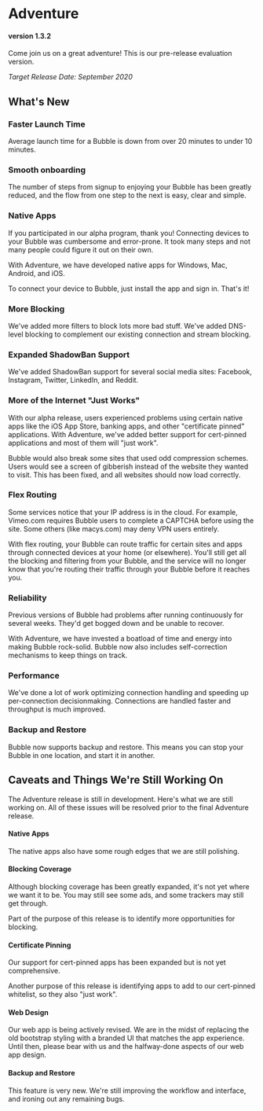# Adventure
#### version 1.3.2
Come join us on a great adventure! This is our pre-release evaluation version.

*Target Release Date: September 2020*

## What's New

### Faster Launch Time
Average launch time for a Bubble is down from over 20 minutes to under 10 minutes.

### Smooth onboarding
The number of steps from signup to enjoying your Bubble has been greatly reduced, and the flow from one step to the
next is easy, clear and simple.

### Native Apps
If you participated in our alpha program, thank you! Connecting devices to your Bubble was cumbersome and error-prone.
It took many steps and not many people could figure it out on their own.

With Adventure, we have developed native apps for Windows, Mac, Android, and iOS.

To connect your device to Bubble, just install the app and sign in. That's it!

### More Blocking
We've added more filters to block lots more bad stuff. We've added DNS-level blocking to complement
our existing connection and stream blocking.

### Expanded ShadowBan Support
We've added ShadowBan support for several social media sites: Facebook, Instagram, Twitter, LinkedIn, and Reddit.

### More of the Internet "Just Works"
With our alpha release, users experienced problems using certain native apps like the iOS App Store, banking apps,
and other "certificate pinned" applications.
With Adventure, we've added better support for cert-pinned applications and most of them will "just work".

Bubble would also break some sites that used odd compression schemes. Users would see a screen of gibberish
instead of the website they wanted to visit. This has been fixed, and all websites should now load correctly.

### Flex Routing
Some services notice that your IP address is in the cloud. For example, Vimeo.com requires Bubble users to
complete a CAPTCHA before using the site. Some others (like macys.com) may deny VPN users entirely.

With flex routing, your Bubble can route traffic for certain sites and apps through connected devices at your home (or elsewhere).
You'll still get all the blocking and filtering from your Bubble, and the service will no longer know that you're
routing their traffic through your Bubble before it reaches you.

### Reliability
Previous versions of Bubble had problems after running continuously for several weeks.
They'd get bogged down and be unable to recover.

With Adventure, we have invested a boatload of time and energy into making Bubble rock-solid.
Bubble now also includes self-correction mechanisms to keep things on track.

### Performance
We've done a lot of work optimizing connection handling and speeding up per-connection decisionmaking.
Connections are handled faster and throughput is much improved.

### Backup and Restore
Bubble now supports backup and restore. This means you can stop your Bubble in one location, and start it in another.

## Caveats and Things We're Still Working On
The Adventure release is still in development. Here's what we are still working on.
All of these issues will be resolved prior to the final Adventure release.

#### Native Apps
The native apps also have some rough edges that we are still polishing. 

#### Blocking Coverage
Although blocking coverage has been greatly expanded, it's not yet where we want it to be. You may still see some ads, and some trackers may still get through.

Part of the purpose of this release is to identify more opportunities for blocking.

#### Certificate Pinning
Our support for cert-pinned apps has been expanded but is not yet comprehensive.

Another purpose of this release is identifying apps to add to our cert-pinned whitelist, so they also "just work".

#### Web Design
Our web app is being actively revised.
We are in the midst of replacing the old bootstrap styling with a branded UI that matches the app experience.
Until then, please bear with us and the halfway-done aspects of our web app design.

#### Backup and Restore
This feature is very new. We're still improving the workflow and interface, and ironing out any remaining bugs.
